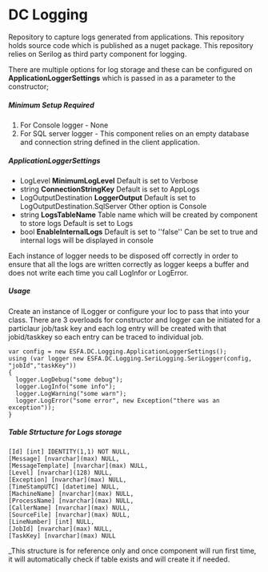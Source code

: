 # DC Logging

Repository to capture logs generated from applications. This repository holds source code which is published as a nuget package. This repository relies on Serilog as third party component for logging.

There are multiple options for log storage and these can be configured on **ApplicationLoggerSettings** which is passed in as a parameter to the constructor;

##### Minimum Setup Required
1. For Console logger - None
2. For SQL server logger - This component relies on an empty database and connection string defined in the client application.

##### ApplicationLoggerSettings

	
  * LogLevel **MinimumLogLevel** Default is set to Verbose
  * string **ConnectionStringKey** Default is set to AppLogs
  * LogOutputDestination **LoggerOutput**  Default is set to LogOutputDestination.SqlServer  Other option is Console
  * string **LogsTableName**  Table name which will be created by component to store logs   Default is set to  Logs
  * bool **EnableInternalLogs**  Default is set to ''false'' Can be set to true and internal logs will be displayed in console
	 
	

Each instance of logger needs to be disposed off correctly in order to ensure that all the logs are written correctly as logger keeps a buffer and does not write each time you call LogInfor or LogError.

##### Usage
Create an instance of ILogger or configure your Ioc to pass that into your class. There are 3 overloads for constructor and logger can be initiated for a particlaur job/task key and each log entry will be created with that jobid/taskkey so each entry can be traced to individual job.
```
var config = new ESFA.DC.Logging.ApplicationLoggerSettings();
using (var logger new ESFA.DC.Logging.SeriLogging.SeriLogger(config, "jobId","taskKey"))
{
  logger.LogDebug("some debug");
  logger.LogInfo("some info");
  logger.LogWarning("some warn");
  logger.LogError("some error", new Exception("there was an exception"));
}
```

##### Table Strtucture for Logs storage
```
[Id] [int] IDENTITY(1,1) NOT NULL,
[Message] [nvarchar](max) NULL,
[MessageTemplate] [nvarchar](max) NULL,
[Level] [nvarchar](128) NULL,
[Exception] [nvarchar](max) NULL,
[TimeStampUTC] [datetime] NULL,
[MachineName] [nvarchar](max) NULL,
[ProcessName] [nvarchar](max) NULL,
[CallerName] [nvarchar](max) NULL,
[SourceFile] [nvarchar](max) NULL,
[LineNumber] [int] NULL,
[JobId] [nvarchar](max) NULL,
[TaskKey] [nvarchar](max) NULL
```
_This structure is for reference only and once component will run first time, it will automatically check if table exists and will create it if needed.
